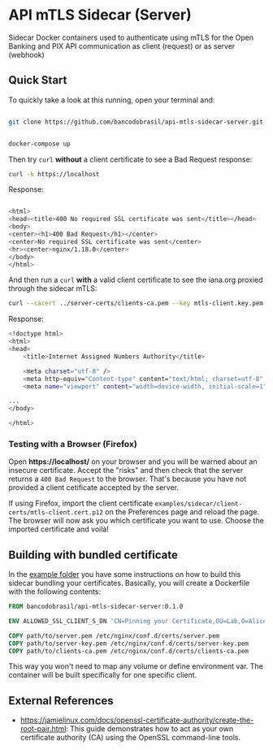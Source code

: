 # API mTLS Sidecar (Server)

Sidecar Docker containers used to authenticate using mTLS for the Open Banking and PIX API communication as client (request) or as server (webhook)

## Quick Start

To quickly take a look at this running, open your terminal and:

```bash

git clone https://github.com/bancodobrasil/api-mtls-sidecar-server.git

```

```bash

docker-compose up

```

Then try `curl` **without** a client certificate to see a Bad Request response:

```bash
curl -k https://localhost
```

Response:

```bash

<html>
<head><title>400 No required SSL certificate was sent</title></head>
<body>
<center><h1>400 Bad Request</h1></center>
<center>No required SSL certificate was sent</center>
<hr><center>nginx/1.18.0</center>
</body>
</html>

```

And then run a `curl` **with** a valid client certificate to see the iana.org proxied through the sidecar mTLS:

```bash
curl --cacert ../server-certs/clients-ca.pem --key mtls-client.key.pem --cert mtls-client.cert.pem -k https://localhost
```

Response:

```bash
<!doctype html>
<html>
<head>
	<title>Internet Assigned Numbers Authority</title>

	<meta charset="utf-8" />
	<meta http-equiv="Content-type" content="text/html; charset=utf-8" />
	<meta name="viewport" content="width=device-width, initial-scale=1" />

...
</body>

</html>

```

### Testing with a Browser (Firefox)

Open **https://localhost/** on your browser and you will be warned about an insecure certificate. Accept the "risks" and then check that the server returns a `400 Bad Request` to the browser. That's because you have not provided a client cetificate accepted by the server.

If using Firefox, import the client certificate `examples/sidecar/client-certs/mtls-client.cert.p12` on the Preferences page and reload the page. The browser will now ask you which certificate you want to use. Choose the imported certificate and voilà!

## Building with bundled certificate

In the [example folder](/example) you have some instructions on how to build this sidecar bundling your certificates. Basically, you will create a Dockerfile with the following contents:

```Dockerfile
FROM bancodobrasil/api-mtls-sidecar-server:0.1.0

ENV ALLOWED_SSL_CLIENT_S_DN 'CN=Pinning your Certificate,OU=Lab,O=Alice Ltd,L=Dream,ST=Sandman,C=WL'

COPY path/to/server.pem /etc/nginx/conf.d/certs/server.pem
COPY path/to/server-key.pem /etc/nginx/conf.d/certs/server-key.pem
COPY path/to/clients-ca.pem /etc/nginx/conf.d/certs/clients-ca.pem
```

This way you won't need to map any volume or define environment var. The container will be built specifically for one specific client.

## External References

- https://jamielinux.com/docs/openssl-certificate-authority/create-the-root-pair.html: This guide demonstrates how to act as your own certificate authority (CA) using the OpenSSL command-line tools.
